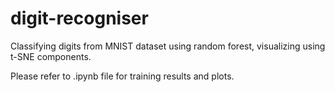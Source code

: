 # digit-recogniser
Classifying digits from MNIST dataset using random forest, visualizing using t-SNE components.

Please refer to .ipynb file for training results and plots.
